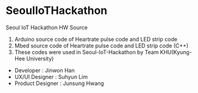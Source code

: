 # SeoulIoTHackathon
Seoul IoT Hackathon HW Source

1) Arduino source code of Heartrate pulse code and LED strip code
2) Mbed source code of Heartrate pulse code and LED strip code (C++)
3) These codes were used in Seoul-IoT-Hackathon by Team KHU(Kyung-Hee University)

- Developer : Jinwon Han
- UX/UI Designer : Suhyun Lim
- Product Designer : Junsung Hwang
